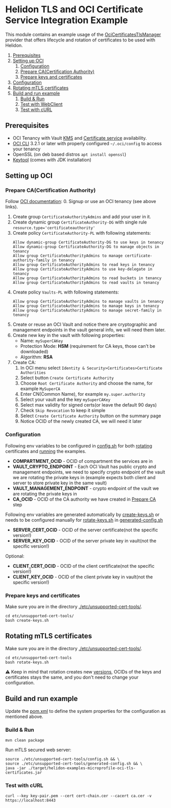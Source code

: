# Helidon TLS and OCI Certificate Service Integration Example

This module contains an example usage of the [OciCertificatesTlsManager](../../../integrations/oci/tls-certificates) provider that offers lifecycle and rotation of certificates to be used with Helidon.

1. [Prerequisites](#prerequisites)
2. [Setting up OCI](#setting-up-oci)
    1. [Configuration](#configuration)
    2. [Prepare CA(Certification Authority)](#prepare-cacertification-authority)
    3. [Prepare keys and certificates](#prepare-keys-and-certificates)
3. [Configuration](#configuration)
4. [Rotating mTLS certificates](#rotating-mtls-certificates)
5. [Build and run example](#build-and-run-example)
    1. [Build & Run](#build--run)
    2. [Test with WebClient](#test-with-webclient)
    3. [Test with cURL](#test-with-curl)

## Prerequisites
- OCI Tenancy with Vault [KMS](https://www.oracle.com/security/cloud-security/key-management) and [Certificate service](https://www.oracle.com/security/cloud-security/ssl-tls-certificates) availability.
- [OCI CLI](https://docs.oracle.com/en-us/iaas/Content/API/SDKDocs/cliinstall.htm#Quickstart) 3.2.1 or later with properly configured `~/.oci/config` to access your tenancy
- OpenSSL (on deb based distros `apt install openssl`)
- [Keytool](https://docs.oracle.com/en/java/javase/17/docs/specs/man/keytool.html) (comes with JDK installation)

## Setting up OCI

### Prepare CA(Certification Authority)
Follow [OCI documentation](https://docs.oracle.com/en-us/iaas/Content/certificates/managing-certificate-authorities.htm):
0. Signup or use an OCI tenancy (see above links).
1. Create group `CertificateAuthorityAdmins` and add your user in it.
2. Create dynamic group `CertificateAuthority-DG` with single rule `resource.type='certificateauthority'`
3. Create policy `CertificateAuthority-PL` with following statements:
    ```
    Allow dynamic-group CertificateAuthority-DG to use keys in tenancy
    Allow dynamic-group CertificateAuthority-DG to manage objects in tenancy
    Allow group CertificateAuthorityAdmins to manage certificate-authority-family in tenancy
    Allow group CertificateAuthorityAdmins to read keys in tenancy
    Allow group CertificateAuthorityAdmins to use key-delegate in tenancy
    Allow group CertificateAuthorityAdmins to read buckets in tenancy
    Allow group CertificateAuthorityAdmins to read vaults in tenancy
    ```
4. Create policy `Vaults-PL` with following statements:
    ```
    Allow group CertificateAuthorityAdmins to manage vaults in tenancy
    Allow group CertificateAuthorityAdmins to manage keys in tenancy
    Allow group CertificateAuthorityAdmins to manage secret-family in tenancy
    ```
5. Create or reuse an OCI Vault and notice there are cryptographic and management endpoints in the vault general info, we will need them later.
6. Create new key in the vault with following properties:
    - Name: `mySuperCAKey`
    - Protection Mode: **HSM** (requirement for CA keys, those can't be downloaded)
    - Algorithm: **RSA**
7. Create CA:
    1. In OCI menu select `Identity & Security>Certificates>Certificate Authorities`
    2. Select button `Create Certificate Authority`
    3. Choose `Root Certificate Authority` and choose the name, for example `MySuperCA`
    4. Enter CN(Common Name), for example `my.super.authority`
    5. Select your vault and the key `mySuperCAKey`
    6. Select max validity for signed certs(or leave the default 90 days)
    7. Check `Skip Revocation` to keep it simple
    8. Select `Create Certificate Authority` button on the summary page
    9. Notice OCID of the newly created CA, we will need it later

### Configuration
Following env variables to be configured in [config.sh](etc/unsupported-cert-tools/config.sh)
for both [rotating](#rotating-mtls-certificates) certificates and [running](#build--run) the examples.

- **COMPARTMENT_OCID** - OCID of compartment the services are in
- **VAULT_CRYPTO_ENDPOINT** - Each OCI Vault has public crypto and management endpoints, we need to specify crypto endpoint of the vault we are rotating the private keys in (example expects both client and server to store private key in the same vault)
- **VAULT_MANAGEMENT_ENDPOINT** - crypto endpoint of the vault we are rotating the private keys in
- **CA_OCID** - OCID of the CA authority we have created in [Prepare CA](#prepare-cacertification-authority) step

Following env variables are generated automatically by [create-keys.sh](etc/unsupported-cert-tools/create-keys.sh) or needs to be configured manually for [rotate-keys.sh](etc/unsupported-cert-tools/rotate-keys.sh) in [generated-config.sh](etc/unsupported-cert-tools/generated-config.sh)
- **SERVER_CERT_OCID** - OCID of the server certificate(not the specific version!)
- **SERVER_KEY_OCID** - OCID of the server private key in vault(not the specific version!)

Optional:
- **CLIENT_CERT_OCID** - OCID of the client certificate(not the specific version!)
- **CLIENT_KEY_OCID** - OCID of the client private key in vault(not the specific version!)

### Prepare keys and certificates
Make sure you are in the directory [./etc/unsupported-cert-tools/](etc/unsupported-cert-tools/).
```shell
cd etc/unsupported-cert-tools/
bash create-keys.sh
```

## Rotating mTLS certificates
Make sure you are in the directory [./etc/unsupported-cert-tools/](etc/unsupported-cert-tools/).
```shell
cd etc/unsupported-cert-tools
bash rotate-keys.sh
```
⚠️ Keep in mind that rotation creates new [versions](https://docs.oracle.com/en-us/iaas/Content/certificates/rotation-states.htm), OCIDs of the keys and certificates stays the same, and you don't need to change your configuration.

## Build and run example

Update the [pom.xml](../pom.xml) to define the system properties for the configuration as mentioned above.

### Build & Run

```shell
mvn clean package
```

Run mTLS secured web server:
```shell
source ./etc/unsupported-cert-tools/config.sh && \
source ./etc/unsupported-cert-tools/generated-config.sh && \
java -jar ./target/helidon-examples-microprofile-oci-tls-certificates.jar
```

### Test with cURL
```shell
curl --key key-pair.pem --cert cert-chain.cer --cacert ca.cer -v https://localhost:8443
```

